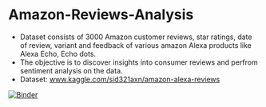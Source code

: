 # Amazon-Reviews-Analysis
- Dataset consists of 3000 Amazon customer reviews, star ratings, date of review, variant and feedback of various amazon Alexa products like Alexa Echo, Echo dots.
- The objective is to discover insights into consumer reviews and perfrom sentiment analysis on the data.
- Dataset: www.kaggle.com/sid321axn/amazon-alexa-reviews

[![Binder](https://mybinder.org/badge_logo.svg)](https://mybinder.org/v2/gh/lcarcamo1526/Amazon-Reviews-Analysis/master?filepath=https%3A%2F%2Fgithub.com%2Flcarcamo1526%2FAmazon-Reviews-Analysis%2Fblob%2Fmaster%2FAmazon%2520Reviews%2520Analysis.ipynb)
